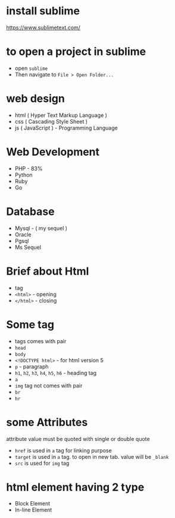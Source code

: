 # install sublime 

https://www.sublimetext.com/


# to open a project in sublime

* open `sublime`
* Then navigate to `File > Open Folder...`

# web design

* html  ( Hyper Text Markup Language )
* css ( Cascading Style Sheet )
* js ( JavaScript ) - Programming Language 

# Web Development 
* PHP - 83%
* Python
* Ruby
* Go

# Database
* Mysql - ( my sequel )
* Oracle
* Pgsql
* Ms Sequel


# Brief about Html
* tag
* `<html>` - opening 
* `</html>` - closing

# Some tag 

* tags  comes with pair
* `head`
* `body`
* `<!DOCTYPE html>` - for html version 5
* `p` - paragraph
* `h1`, `h2`, `h3`, `h4`, `h5`, `h6` - heading tag
* `a`
* `img` tag not comes with pair
* `br`
* `hr`

# some Attributes
attribute value must be quoted with single or double quote    

* `href` is used in `a` tag for linking purpose
* `target` is used in `a` tag. to open in new tab. value will be `_blank` 
* `src` is used for `img` tag

# html element having 2 type

* Block Element
* In-line Element





